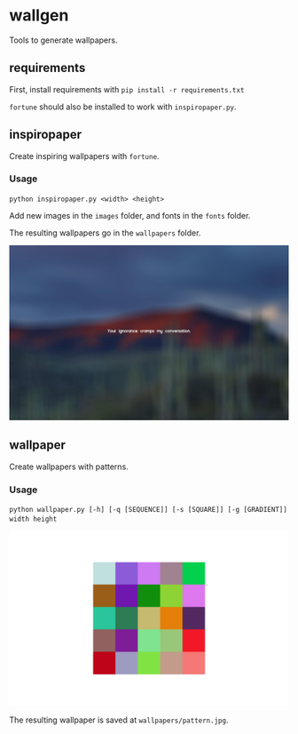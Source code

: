 # wallgen
Tools to generate wallpapers.

## requirements
First, install requirements with `pip install -r requirements.txt`

`fortune` should also be installed to work with `inspiropaper.py`.

## inspiropaper
Create inspiring wallpapers with `fortune`.

### Usage
`python inspiropaper.py <width> <height>`

Add new images in the `images` folder, and fonts in the `fonts` folder.

The resulting wallpapers go in the `wallpapers` folder.

![example image](./wallpapers/your_ignorance_cramps_my_moon2.0-bold.jpg)

## wallpaper
Create wallpapers with patterns.

### Usage
`python wallpaper.py [-h] [-q [SEQUENCE]] [-s [SQUARE]] [-g [GRADIENT]] width height`

![example image](./wallpapers/pattern.jpg)

The resulting wallpaper is saved at `wallpapers/pattern.jpg`.
